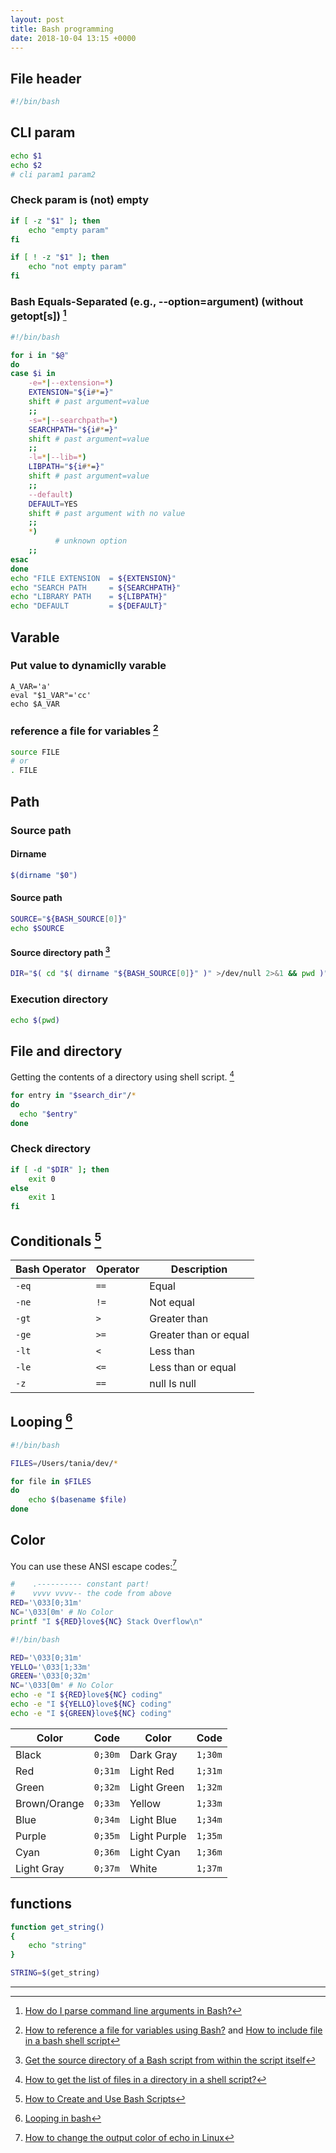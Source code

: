 ```yaml
---
layout: post
title: Bash programming
date: 2018-10-04 13:15 +0000
---
```



## File header

```bash
#!/bin/bash
```

## CLI param

```bash
echo $1
echo $2
# cli param1 param2
```

### Check param is (not) empty

```bash
if [ -z "$1" ]; then
    echo "empty param"
fi

if [ ! -z "$1" ]; then
    echo "not empty param"
fi
```

### Bash Equals-Separated (e.g., --option=argument) (without getopt[s]) [^opt]

[^opt]: [How do I parse command line arguments in Bash?](https://stackoverflow.com/questions/192249/how-do-i-parse-command-line-arguments-in-bash)

```bash
#!/bin/bash

for i in "$@"
do
case $i in
    -e=*|--extension=*)
    EXTENSION="${i#*=}"
    shift # past argument=value
    ;;
    -s=*|--searchpath=*)
    SEARCHPATH="${i#*=}"
    shift # past argument=value
    ;;
    -l=*|--lib=*)
    LIBPATH="${i#*=}"
    shift # past argument=value
    ;;
    --default)
    DEFAULT=YES
    shift # past argument with no value
    ;;
    *)
          # unknown option
    ;;
esac
done
echo "FILE EXTENSION  = ${EXTENSION}"
echo "SEARCH PATH     = ${SEARCHPATH}"
echo "LIBRARY PATH    = ${LIBPATH}"
echo "DEFAULT         = ${DEFAULT}"
```


## Varable

### Put value to dynamiclly varable 

```
A_VAR='a'
eval "$1_VAR"='cc'
echo $A_VAR
```

### reference a file for variables [^stackoverflow_bash]

[^stackoverflow_bash]: [How to reference a file for variables using Bash?](https://stackoverflow.com/questions/5228345/how-to-reference-a-file-for-variables-using-bash) and [How to include file in a bash shell script](https://stackoverflow.com/questions/10823635/how-to-include-file-in-a-bash-shell-script)

```bash
source FILE
# or
. FILE

```

## Path

### Source path

#### Dirname
```bash
$(dirname "$0")
```

#### Source path
```bash
SOURCE="${BASH_SOURCE[0]}"
echo $SOURCE
```

#### Source directory path [^source_directory]

[^source_directory]: [Get the source directory of a Bash script from within the script itself](https://stackoverflow.com/questions/59895/get-the-source-directory-of-a-bash-script-from-within-the-script-itself)

```bash
DIR="$( cd "$( dirname "${BASH_SOURCE[0]}" )" >/dev/null 2>&1 && pwd )"
```

### Execution directory

```bash
echo $(pwd)
```


## File and directory
Getting the contents of a directory using shell script. [^1]

[^1]: [How to get the list of files in a directory in a shell script?](https://stackoverflow.com/questions/2437452/how-to-get-the-list-of-files-in-a-directory-in-a-shell-script)

```bash
for entry in "$search_dir"/*
do
  echo "$entry"
done

```

### Check directory
```bash
if [ -d "$DIR" ]; then
    exit 0
else
	exit 1
fi
```

## Conditionals [^taniarascia]

[^taniarascia]: [How to Create and Use Bash Scripts](https://www.taniarascia.com/how-to-create-and-use-bash-scripts/)

Bash Operator | Operator | Description
------------ | ------------- | ------------
`-eq` | `==`  | Equal
`-ne` | `!=`  | Not equal
`-gt` | `>` | Greater than
`-ge` | `>=` |  Greater than or equal
`-lt` | `<`  |  Less than
`-le` | `<=`  | Less than or equal
`-z` | `==`  | null Is null

## Looping [^looping]

[^looping]: [Looping in bash](https://www.taniarascia.com/how-to-create-and-use-bash-scripts/#looping)

```bash
#!/bin/bash

FILES=/Users/tania/dev/*

for file in $FILES
do
    echo $(basename $file)
done

```

## Color 

You can use these ANSI escape codes:[^color]

[^color]: [How to change the output color of echo in Linux](https://stackoverflow.com/questions/5947742/how-to-change-the-output-color-of-echo-in-linux)

```bash
#    .---------- constant part!
#    vvvv vvvv-- the code from above
RED='\033[0;31m'
NC='\033[0m' # No Color
printf "I ${RED}love${NC} Stack Overflow\n"
```

```bash
#!/bin/bash

RED='\033[0;31m'
YELLO='\033[1;33m'
GREEN='\033[0;32m'
NC='\033[0m' # No Color
echo -e "I ${RED}love${NC} coding"
echo -e "I ${YELLO}love${NC} coding"
echo -e "I ${GREEN}love${NC} coding"
```

Color | Code | Color | Code
------------ | ------------- | ------------ | -------------
Black         | `0;30m`   |   Dark Gray     | `1;30m`
Red           | `0;31m`   |   Light Red     | `1;31m`
Green         | `0;32m`   |   Light Green   | `1;32m`
Brown/Orange  | `0;33m`   |   Yellow        | `1;33m`
Blue          | `0;34m`   |   Light Blue    | `1;34m`
Purple        | `0;35m`   |   Light Purple  | `1;35m`
Cyan          | `0;36m`   |   Light Cyan    | `1;36m`
Light Gray    | `0;37m`   |   White         | `1;37m`


## functions
```bash
function get_string()
{
	echo "string"
}

STRING=$(get_string)

```

---

